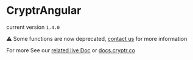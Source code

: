 # CryptrAngular

current version `1.4.0`

⚠️ Some functions are now deprecated, [contact us](mailto:support@cryptr.co) for more information

For more See our [related live Doc](https://cryptr-angular-doc.onrender.com) or [docs.cryptr.co](https://docs.cryptr.co/docs/libraries)

<!-- This project was generated with [Angular CLI](https://github.com/angular/angular-cli) version 10.1.6. -->
